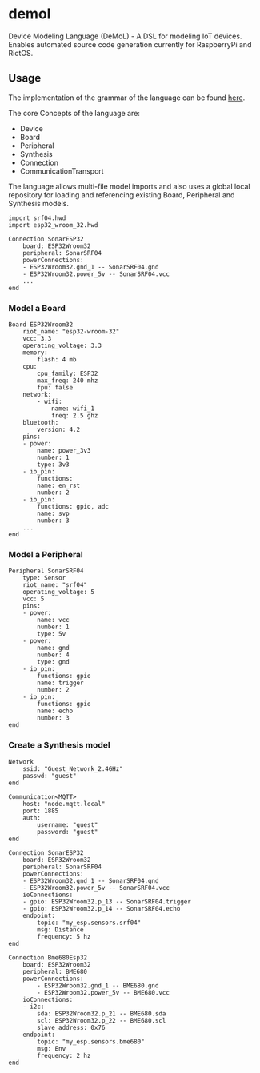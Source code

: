 # demol
Device Modeling Language (DeMoL) - A DSL for modeling IoT devices.
Enables automated source code generation currently for RaspberryPi and RiotOS.

## Usage

The implementation of the grammar of the language can be found [here]().

The core Concepts of the language are:

- Device
- Board
- Peripheral
- Synthesis
- Connection
- CommunicationTransport

The language allows multi-file model imports and also uses a global local
repository for loading and referencing existing Board, Peripheral and Synthesis models.

```
import srf04.hwd
import esp32_wroom_32.hwd

Connection SonarESP32
    board: ESP32Wroom32
    peripheral: SonarSRF04
    powerConnections:
    - ESP32Wroom32.gnd_1 -- SonarSRF04.gnd
    - ESP32Wroom32.power_5v -- SonarSRF04.vcc
    ...
end
```

### Model a Board

```
Board ESP32Wroom32
	riot_name: "esp32-wroom-32"
    vcc: 3.3
    operating_voltage: 3.3
    memory:
		flash: 4 mb
    cpu:
		cpu_family: ESP32
		max_freq: 240 mhz
		fpu: false
    network:
		- wifi:
			name: wifi_1
			freq: 2.5 ghz
	bluetooth:
		version: 4.2
    pins:
    - power:
        name: power_3v3
        number: 1
        type: 3v3
    - io_pin:
        functions:
        name: en_rst
        number: 2
    - io_pin:
        functions: gpio, adc
        name: svp
        number: 3
    ...
end
```

### Model a Peripheral

```
Peripheral SonarSRF04
    type: Sensor
    riot_name: "srf04"
    operating_voltage: 5
    vcc: 5
    pins:
    - power:
        name: vcc
        number: 1
        type: 5v
    - power:
        name: gnd
        number: 4
        type: gnd
    - io_pin:
        functions: gpio
        name: trigger
        number: 2
    - io_pin:
        functions: gpio
        name: echo
        number: 3
end
```

### Create a Synthesis model

```
Network
    ssid: "Guest_Network_2.4GHz"
    passwd: "guest"
end

Communication<MQTT>
    host: "node.mqtt.local"
    port: 1885
    auth:
        username: "guest"
        password: "guest"
end

Connection SonarESP32
    board: ESP32Wroom32
    peripheral: SonarSRF04
    powerConnections:
    - ESP32Wroom32.gnd_1 -- SonarSRF04.gnd
    - ESP32Wroom32.power_5v -- SonarSRF04.vcc
    ioConnections:
    - gpio: ESP32Wroom32.p_13 -- SonarSRF04.trigger
    - gpio: ESP32Wroom32.p_14 -- SonarSRF04.echo
    endpoint:
		topic: "my_esp.sensors.srf04"
		msg: Distance
		frequency: 5 hz
end

Connection Bme680Esp32
    board: ESP32Wroom32
    peripheral: BME680
    powerConnections:
		- ESP32Wroom32.gnd_1 -- BME680.gnd
		- ESP32Wroom32.power_5v -- BME680.vcc
    ioConnections:
    - i2c:
        sda: ESP32Wroom32.p_21 -- BME680.sda
        scl: ESP32Wroom32.p_22 -- BME680.scl
        slave_address: 0x76
    endpoint:
		topic: "my_esp.sensors.bme680"
		msg: Env
		frequency: 2 hz
end
```
